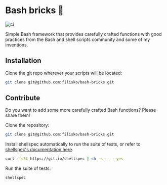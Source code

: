 # Bash bricks 🧱

![ci](https://github.com/filisko/bash-bricks/actions/workflows/main.yml/badge.svg)

Simple Bash framework that provides carefully crafted functions with good practices from the Bash and shell scripts community and some of my inventions.

## Installation

Clone the git repo wherever your scripts will be located:

```sh
git clone git@github.com:filisko/bash-bricks.git
```

## Contribute

Do you want to add some more carefully crafted Bash functions? Please share them!

Clone the repository:

```sh
git clone git@github.com:filisko/bash-bricks.git
```

Install shellspec automatically to run the suite of tests, or refer to [shellspec's documentation here](https://github.com/shellspec/shellspec).
```sh
curl -fsSL https://git.io/shellspec | sh -s -- --yes
```

Run the suite of tests:
```sh
shellspec
```



